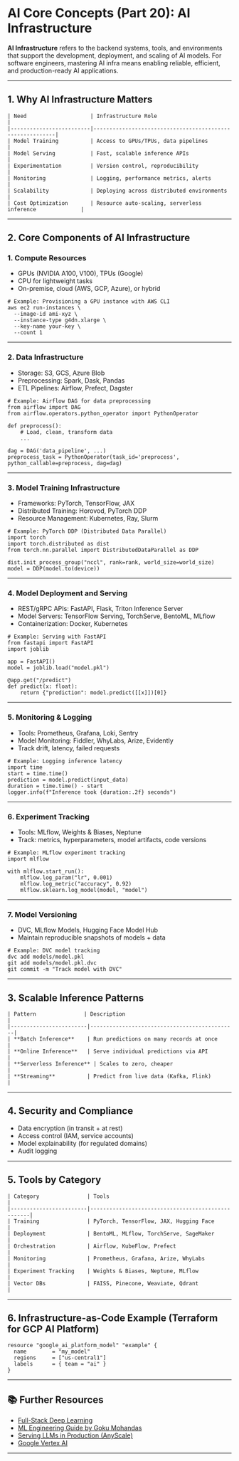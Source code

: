 # AI Core Concepts (Part 20): AI Infrastructure

**AI Infrastructure** refers to the backend systems, tools, and environments that support the development, deployment, and scaling of AI models. For software engineers, mastering AI infra means enabling reliable, efficient, and production-ready AI applications.

---

## 1. Why AI Infrastructure Matters
```
| Need                    | Infrastructure Role                                      |
|-------------------------|----------------------------------------------------------|
| Model Training          | Access to GPUs/TPUs, data pipelines                      |
| Model Serving           | Fast, scalable inference APIs                            |
| Experimentation         | Version control, reproducibility                         |
| Monitoring              | Logging, performance metrics, alerts                     |
| Scalability             | Deploying across distributed environments                |
| Cost Optimization       | Resource auto-scaling, serverless inference              |
```
---

## 2. Core Components of AI Infrastructure

### 1. **Compute Resources**
- GPUs (NVIDIA A100, V100), TPUs (Google)
- CPU for lightweight tasks
- On-premise, cloud (AWS, GCP, Azure), or hybrid

```
# Example: Provisioning a GPU instance with AWS CLI
aws ec2 run-instances \
  --image-id ami-xyz \
  --instance-type g4dn.xlarge \
  --key-name your-key \
  --count 1
```

---

### 2. **Data Infrastructure**
- Storage: S3, GCS, Azure Blob
- Preprocessing: Spark, Dask, Pandas
- ETL Pipelines: Airflow, Prefect, Dagster

```
# Example: Airflow DAG for data preprocessing
from airflow import DAG
from airflow.operators.python_operator import PythonOperator

def preprocess():
    # Load, clean, transform data
    ...

dag = DAG('data_pipeline', ...)
preprocess_task = PythonOperator(task_id='preprocess', python_callable=preprocess, dag=dag)
```

---

### 3. **Model Training Infrastructure**
- Frameworks: PyTorch, TensorFlow, JAX
- Distributed Training: Horovod, PyTorch DDP
- Resource Management: Kubernetes, Ray, Slurm

```
# Example: PyTorch DDP (Distributed Data Parallel)
import torch
import torch.distributed as dist
from torch.nn.parallel import DistributedDataParallel as DDP

dist.init_process_group("nccl", rank=rank, world_size=world_size)
model = DDP(model.to(device))
```

---

### 4. **Model Deployment and Serving**
- REST/gRPC APIs: FastAPI, Flask, Triton Inference Server
- Model Servers: TensorFlow Serving, TorchServe, BentoML, MLflow
- Containerization: Docker, Kubernetes

```
# Example: Serving with FastAPI
from fastapi import FastAPI
import joblib

app = FastAPI()
model = joblib.load("model.pkl")

@app.get("/predict")
def predict(x: float):
    return {"prediction": model.predict([[x]])[0]}
```

---

### 5. **Monitoring & Logging**
- Tools: Prometheus, Grafana, Loki, Sentry
- Model Monitoring: Fiddler, WhyLabs, Arize, Evidently
- Track drift, latency, failed requests

```
# Example: Logging inference latency
import time
start = time.time()
prediction = model.predict(input_data)
duration = time.time() - start
logger.info(f"Inference took {duration:.2f} seconds")
```

---

### 6. **Experiment Tracking**
- Tools: MLflow, Weights & Biases, Neptune
- Track: metrics, hyperparameters, model artifacts, code versions

```
# Example: MLflow experiment tracking
import mlflow

with mlflow.start_run():
    mlflow.log_param("lr", 0.001)
    mlflow.log_metric("accuracy", 0.92)
    mlflow.sklearn.log_model(model, "model")
```

---

### 7. **Model Versioning**
- DVC, MLflow Models, Hugging Face Model Hub
- Maintain reproducible snapshots of models + data

```
# Example: DVC model tracking
dvc add models/model.pkl
git add models/model.pkl.dvc
git commit -m "Track model with DVC"
```

---

## 3. Scalable Inference Patterns
```
| Pattern               | Description                                  |
|------------------------|----------------------------------------------|
| **Batch Inference**    | Run predictions on many records at once      |
| **Online Inference**   | Serve individual predictions via API         |
| **Serverless Inference** | Scales to zero, cheaper                     |
| **Streaming**          | Predict from live data (Kafka, Flink)        |
```
---

## 4. Security and Compliance

- Data encryption (in transit + at rest)
- Access control (IAM, service accounts)
- Model explainability (for regulated domains)
- Audit logging

---

## 5. Tools by Category
```
| Category               | Tools                                             |
|------------------------|---------------------------------------------------|
| Training               | PyTorch, TensorFlow, JAX, Hugging Face            |
| Deployment             | BentoML, MLflow, TorchServe, SageMaker            |
| Orchestration          | Airflow, KubeFlow, Prefect                        |
| Monitoring             | Prometheus, Grafana, Arize, WhyLabs               |
| Experiment Tracking    | Weights & Biases, Neptune, MLflow                 |
| Vector DBs             | FAISS, Pinecone, Weaviate, Qdrant                 |
```
---

## 6. Infrastructure-as-Code Example (Terraform for GCP AI Platform)

```
resource "google_ai_platform_model" "example" {
  name        = "my_model"
  regions     = ["us-central1"]
  labels      = { team = "ai" }
}
```

---

## 📚 Further Resources

- [Full-Stack Deep Learning](https://fullstackdeeplearning.com/)
- [ML Engineering Guide by Goku Mohandas](https://madewithml.com/)
- [Serving LLMs in Production (AnyScale)](https://www.anyscale.com/blog/llm-serving)
- [Google Vertex AI](https://cloud.google.com/vertex-ai)

---
